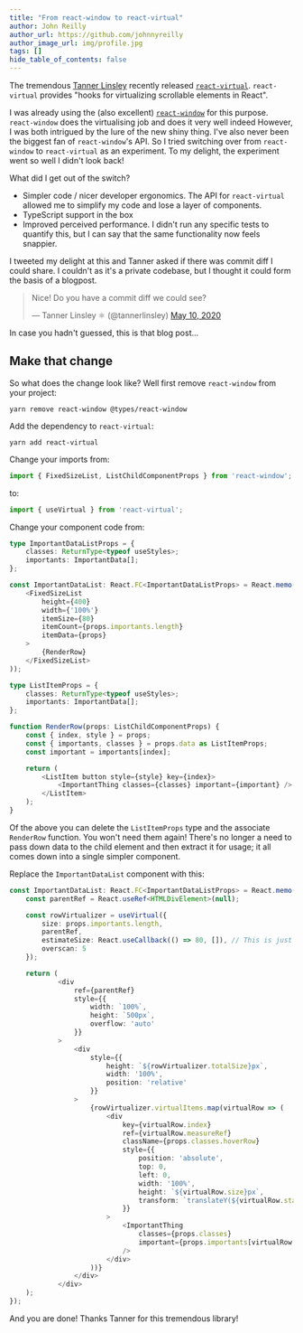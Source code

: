 ```yaml
---
title: "From react-window to react-virtual"
author: John Reilly
author_url: https://github.com/johnnyreilly
author_image_url: img/profile.jpg
tags: []
hide_table_of_contents: false
---
```

The tremendous [Tanner Linsley](<https://twitter.com/tannerlinsley>) recently released [`react-virtual`](<https://github.com/tannerlinsley/react-virtual>). `react-virtual` provides "hooks for virtualizing scrollable elements in React".

I was already using the (also excellent) [`react-window`](<https://github.com/bvaughn/react-window>) for this purpose. `react-window` does the virtualising job and does it very well indeed However, I was both intrigued by the lure of the new shiny thing. I've also never been the biggest fan of `react-window`'s API. So I tried switching over from `react-window` to `react-virtual` as an experiment. To my delight, the experiment went so well I didn't look back!

What did I get out of the switch?

- Simpler code / nicer developer ergonomics. The API for `react-virtual` allowed me to simplify my code and lose a layer of components. 
- TypeScript support in the box
- Improved perceived performance. I didn't run any specific tests to quantify this, but I can say that the same functionality now feels snappier.

<!-- -->

I tweeted my delight at this and Tanner asked if there was commit diff I could share. I couldn't as it's a private codebase, but I thought it could form the basis of a blogpost.

 > Nice! Do you have a commit diff we could see?
> 
> — Tanner Linsley ⚛️ (@tannerlinsley) [May 10, 2020](<https://twitter.com/tannerlinsley/status/1259503283103608832?ref_src=twsrc%5Etfw>)

<script async="" src="https://platform.twitter.com/widgets.js" charSet="utf-8"></script>

In case you hadn't guessed, this is that blog post...

## Make that change

So what does the change look like? Well first remove `react-window` from your project:

```
yarn remove react-window @types/react-window
```

Add the dependency to `react-virtual`:

```
yarn add react-virtual
```

Change your imports from:

```ts
import { FixedSizeList, ListChildComponentProps } from 'react-window';
```

to:

```ts
import { useVirtual } from 'react-virtual';
```

Change your component code from:

```ts
type ImportantDataListProps = {
    classes: ReturnType<typeof useStyles>;
    importants: ImportantData[];
};

const ImportantDataList: React.FC<ImportantDataListProps> = React.memo(props => (
    <FixedSizeList
        height={400}
        width={'100%'}
        itemSize={80}
        itemCount={props.importants.length}
        itemData={props}
    >
        {RenderRow}
    </FixedSizeList>
));

type ListItemProps = {
    classes: ReturnType<typeof useStyles>;
    importants: ImportantData[];
};

function RenderRow(props: ListChildComponentProps) {
    const { index, style } = props;
    const { importants, classes } = props.data as ListItemProps;
    const important = importants[index];

    return (
        <ListItem button style={style} key={index}>
            <ImportantThing classes={classes} important={important} />
        </ListItem>
    );
}
```

Of the above you can delete the `ListItemProps` type and the associate `RenderRow` function. You won't need them again! There's no longer a need to pass down data to the child element and then extract it for usage; it all comes down into a single simpler component.

Replace the `ImportantDataList` component with this:

```ts
const ImportantDataList: React.FC<ImportantDataListProps> = React.memo(props => {
    const parentRef = React.useRef<HTMLDivElement>(null);

    const rowVirtualizer = useVirtual({
        size: props.importants.length,
        parentRef,
        estimateSize: React.useCallback(() => 80, []), // This is just a best guess
        overscan: 5
    });

    return (
            <div
                ref={parentRef}
                style={{
                    width: `100%`,
                    height: `500px`,
                    overflow: 'auto'
                }}
            >
                <div
                    style={{
                        height: `${rowVirtualizer.totalSize}px`,
                        width: '100%',
                        position: 'relative'
                    }}
                >
                    {rowVirtualizer.virtualItems.map(virtualRow => (
                        <div
                            key={virtualRow.index}
                            ref={virtualRow.measureRef}
                            className={props.classes.hoverRow}
                            style={{
                                position: 'absolute',
                                top: 0,
                                left: 0,
                                width: '100%',
                                height: `${virtualRow.size}px`,
                                transform: `translateY(${virtualRow.start}px)`
                            }}
                        >
                            <ImportantThing
                                classes={props.classes}
                                important={props.importants[virtualRow.index]}
                            />
                        </div>
                    ))}
                </div>
            </div>
    );
});
```

And you are done! Thanks Tanner for this tremendous library!


